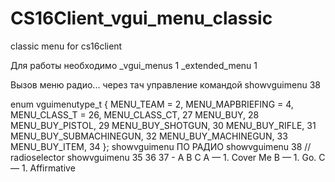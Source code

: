 # CS16Client_vgui_menu_classic
classic menu for cs16client

Для работы необходимо
_vgui_menus 1
_extended_menu 1

Вызов меню радио... через тач управление командой showvguimenu 38

enum vguimenutype_t
{
MENU_TEAM = 2,
MENU_MAPBRIEFING = 4,
MENU_CLASS_T = 26,
MENU_CLASS_CT, 27
MENU_BUY, 28
MENU_BUY_PISTOL, 29
MENU_BUY_SHOTGUN, 30
MENU_BUY_RIFLE, 31
MENU_BUY_SUBMACHINEGUN, 32
MENU_BUY_MACHINEGUN, 33
MENU_BUY_ITEM, 34
};
showvguimenu
ПО РАДИО 
showvguimenu 38 // radioselector
showvguimenu 35 36 37 - A B C
A — 1. Cover Me
B — 1. Go.
C — 1. Affirmative
